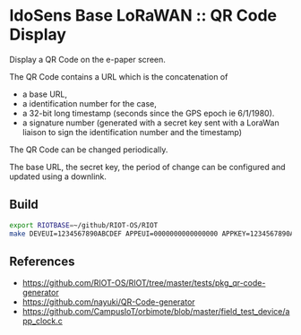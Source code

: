 # IdoSens Base LoRaWAN :: QR Code Display

Display a QR Code on the e-paper screen.

The QR Code contains a URL which is the concatenation of 
* a base URL,
* a identification number for the case,
* a 32-bit long timestamp (seconds since the GPS epoch ie 6/1/1980).
* a signature number (generated with a secret key sent with a LoraWan liaison to sign the identification number and the timestamp)

The QR Code can be changed periodically.

The base URL, the secret key, the period of change can be configured and updated using a downlink.

## Build

```bash
export RIOTBASE=~/github/RIOT-OS/RIOT
make DEVEUI=1234567890ABCDEF APPEUI=0000000000000000 APPKEY=1234567890ABCDEF1234567890ABCDEF
```


## References
* https://github.com/RIOT-OS/RIOT/tree/master/tests/pkg_qr-code-generator
* https://github.com/nayuki/QR-Code-generator
* https://github.com/CampusIoT/orbimote/blob/master/field_test_device/app_clock.c
